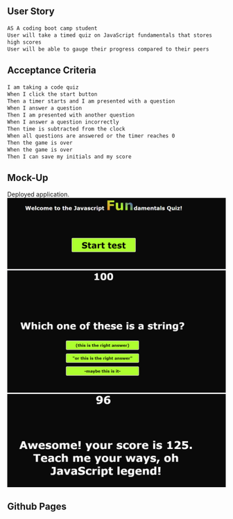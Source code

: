 ## User Story

```
AS A coding boot camp student
User will take a timed quiz on JavaScript fundamentals that stores high scores
User will be able to gauge their progress compared to their peers
```

## Acceptance Criteria

```
I am taking a code quiz
When I click the start button
Then a timer starts and I am presented with a question
When I answer a question
Then I am presented with another question
When I answer a question incorrectly
Then time is subtracted from the clock
When all questions are answered or the timer reaches 0
Then the game is over
When the game is over
Then I can save my initials and my score
```

## Mock-Up

Deployed application.
![Alt text](Assets/Images/homescreen_quiz.png)
![Alt text](Assets/Images/questions_quiz.png)
![Alt text](Assets/Images/end_quiz.png)

## Github Pages

